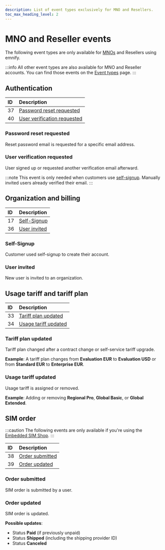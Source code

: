 ```yaml
---
description: List of event types exclusively for MNO and Resellers.
toc_max_heading_level: 2
---
```


# MNO and Reseller events

The following event types are only available for [MNOs](https://www.emnify.com/iot-glossary/mno) and Resellers using emnify. 

:::info
All other event types are also available for MNO and Reseller accounts. 
You can find those events on the [Event types](event-types) page.
:::

## Authentication 

| ID | Description                                                 |
|:---|:------------------------------------------------------------|
| 37 | [Password reset requested](#password-reset-requested)       |
| 40 | [User verification requested](#user-verification-requested) |

### Password reset requested

Reset password email is requested for a specific email address.

### User verification requested

User signed up or requested another verification email afterward. 

:::note
This event is only needed when customers use [self-signup](#self-signup). 
Manually invited users already verified their email.
:::

## Organization and billing

| ID | Description                   |
|:---|:------------------------------|
| 17 | [Self-Signup](#self-signup)   |
| 36 | [User invited](#user-invited) |

### Self-Signup

Customer used self-signup to create their account.

### User invited

New user is invited to an organization.

## Usage tariff and tariff plan

| ID | Description                                   |
|:---|:----------------------------------------------|
| 33 | [Tariff plan updated](#tariff-plan-updated)   |
| 34 | [Usage tariff updated](#usage-tariff-updated) |

### Tariff plan updated

Tariff plan changed after a contract change or self-service tariff upgrade. 

**Example**: A tariff plan changes from **Evaluation EUR** to **Evaluation USD** or from **Standard EUR** to **Enterprise EUR**.

### Usage tariff updated

Usage tariff is assigned or removed.

**Example**: Adding or removing **Regional Pro**, **Global Basic**, or **Global Extended**.

## SIM order  

:::caution
The following events are only available if you're using the [Embedded SIM Shop](https://cdn.emnify.net/api/doc/swagger.html?urls.primaryName=MNO#/Shop%20Inventory%20Management).
:::

| ID | Description                         |
|:---|:------------------------------------|
| 38 | [Order submitted](#order-submitted) |
| 39 | [Order updated](#order-updated)     |

### Order submitted

SIM order is submitted by a user.

### Order updated

SIM order is updated.

**Possible updates**:
- Status **Paid** (if previously unpaid)
- Status **Shipped** (including the shipping provider ID) <!-- TODO: Add sample data -->
- Status **Canceled**